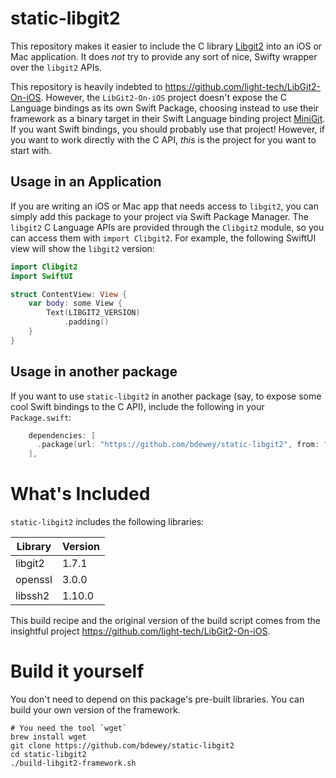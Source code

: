 # static-libgit2

This repository makes it easier to include the C library [Libgit2](https://libgit2.org) into an iOS or Mac application. It does *not* try to provide any sort of nice, Swifty wrapper over the `libgit2` APIs.

This repository is heavily indebted to https://github.com/light-tech/LibGit2-On-iOS. However, the `LibGit2-On-iOS` project doesn't expose the C Language bindings as its own Swift Package, choosing instead to use their framework as a binary target in their Swift Language binding project [MiniGit](https://github.com/light-tech/MiniGit). If you want Swift bindings, you should probably use that project! However, if you want to work directly with the C API, _this_ is the project for you want to start with.

## Usage in an Application

If you are writing an iOS or Mac app that needs access to `libgit2`, you can simply add this package to your project via Swift Package Manager. The `libgit2` C Language APIs are provided through the `Clibgit2` module, so you can access them with `import Clibgit2`. For example, the following SwiftUI view will show the `libgit2` version:

```swift
import Clibgit2
import SwiftUI

struct ContentView: View {
    var body: some View {
        Text(LIBGIT2_VERSION)
            .padding()
    }
}
```

## Usage in another package

If you want to use `static-libgit2` in another package (say, to expose some cool Swift bindings to the C API), include the following in your `Package.swift`:

```swift
    dependencies: [
      .package(url: "https://github.com/bdewey/static-libgit2", from: "0.1.0"),
    ],
```

# What's Included

`static-libgit2` includes the following libraries:

| Library | Version |
| ------- | ------- |
| libgit2 | 1.7.1   |
| openssl | 3.0.0   |
| libssh2 | 1.10.0  |

This build recipe and the original version of the build script comes from the insightful project https://github.com/light-tech/LibGit2-On-iOS. 

# Build it yourself

You don't need to depend on this package's pre-built libraries. You can build your own version of the framework.

```
# You need the tool `wget`
brew install wget
git clone https://github.com/bdewey/static-libgit2
cd static-libgit2
./build-libgit2-framework.sh
```
